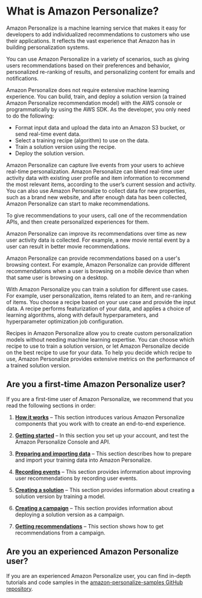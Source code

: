 # What is Amazon Personalize?<a name="what-is-personalize"></a>

Amazon Personalize is a machine learning service that makes it easy for developers to add individualized recommendations to customers who use their applications\. It reflects the vast experience that Amazon has in building personalization systems\.

You can use Amazon Personalize in a variety of scenarios, such as giving users recommendations based on their preferences and behavior, personalized re\-ranking of results, and personalizing content for emails and notifications\.

Amazon Personalize does not require extensive machine learning experience\. You can build, train, and deploy a solution version \(a trained Amazon Personalize recommendation model\) with the AWS console or programmatically by using the AWS SDK\. As the developer, you only need to do the following:
+ Format input data and upload the data into an Amazon S3 bucket, or send real\-time event data\.
+ Select a training recipe \(algorithm\) to use on the data\.
+ Train a solution version using the recipe\.
+ Deploy the solution version\.

Amazon Personalize can capture live events from your users to achieve real\-time personalization\. Amazon Personalize can blend real\-time user activity data with existing user profile and item information to recommend the most relevant items, according to the user’s current session and activity\. You can also use Amazon Personalize to collect data for new properties, such as a brand new website, and after enough data has been collected, Amazon Personalize can start to make recommendations\.

To give recommendations to your users, call one of the recommendation APIs, and then create personalized experiences for them\.

Amazon Personalize can improve its recommendations over time as new user activity data is collected\. For example, a new movie rental event by a user can result in better movie recommendations\.

Amazon Personalize can provide recommendations based on a user's browsing context\. For example, Amazon Personalize can provide different recommendations when a user is browsing on a mobile device than when that same user is browsing on a desktop\.

With Amazon Personalize you can train a solution for different use cases\. For example, user personalization, items related to an item, and re\-ranking of items\. You choose a recipe based on your use case and provide the input data\. A recipe performs featurization of your data, and applies a choice of learning algorithms, along with default hyperparameters, and hyperparameter optimization job configuration\.

Recipes in Amazon Personalize allow you to create custom personalization models without needing machine learning expertise\. You can choose which recipe to use to train a solution version, or let Amazon Personalize decide on the best recipe to use for your data\. To help you decide which recipe to use, Amazon Personalize provides extensive metrics on the performance of a trained solution version\.

## Are you a first\-time Amazon Personalize user?<a name="first-time-user"></a>

If you are a first\-time user of Amazon Personalize, we recommend that you read the following sections in order:

1. **[How it works](how-it-works.md)** – This section introduces various Amazon Personalize components that you work with to create an end\-to\-end experience\.

1. **[Getting started](getting-started.md)** – In this section you set up your account, and test the Amazon Personalize Console and API\.

1. **[Preparing and importing data](data-prep.md)** – This section describes how to prepare and import your training data into Amazon Personalize\.

1. **[Recording events](recording-events.md)** – This section provides information about improving user recommendations by recording user events\.

1. **[Creating a solution](training-deploying-solutions.md)** – This section provides information about creating a solution version by training a model\.

1. **[Creating a campaign](campaigns.md)** – This section provides information about deploying a solution version as a campaign\.

1. **[Getting recommendations](getting-recommendations.md)** – This section shows how to get recommendations from a campaign\.

## Are you an experienced Amazon Personalize user?<a name="experienced-user"></a>

If you are an experienced Amazon Personalize user, you can find in\-depth tutorials and code samples in the [amazon\-personalize\-samples GitHub repository](https://github.com/aws-samples/amazon-personalize-samples)\.